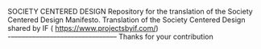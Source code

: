SOCIETY CENTERED DESIGN
Repository for the translation of the Society Centered Design Manifesto.
Translation of the Society Centered Design shared by IF ( https://www.projectsbyif.com/)
-––––––––––––––––––––––––––––––
Thanks for your contribution
